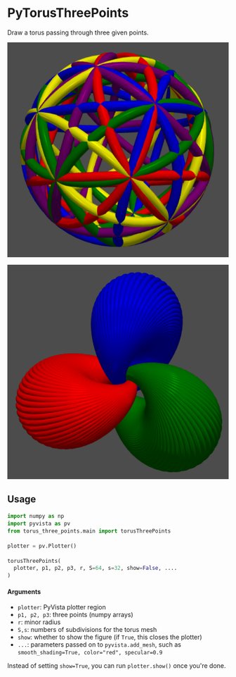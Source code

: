 # PyTorusThreePoints

Draw a torus passing through three given points.

![](https://github.com/stla/PyTorusThreePoints/raw/main/examples/example2.png)

![](https://github.com/stla/PyTorusThreePoints/raw/main/examples/example3.png)

## Usage

```python
import numpy as np
import pyvista as pv
from torus_three_points.main import torusThreePoints

plotter = pv.Plotter()

torusThreePoints(
  plotter, p1, p2, p3, r, S=64, s=32, show=False, ....
)
```

#### Arguments

- `plotter`: PyVista plotter region
- `p1, p2, p3`: three points (numpy arrays)
- `r`: minor radius
- `S,s`: numbers of subdivisions for the torus mesh
- `show`: whether to show the figure (if `True`, this closes the plotter)
- `...`: parameters passed on to `pyvista.add_mesh`, such as `smooth_shading=True, color="red", specular=0.9`

Instead of setting `show=True`, you can run `plotter.show()` once you're done.
